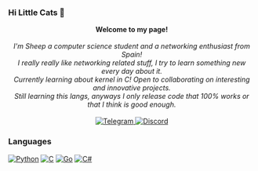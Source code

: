 ### Hi Little Cats 👋
<p align="center">
    <b>Welcome to my page!</b><br><br>
    <i>
        I'm Sheep a computer science student and a networking enthusiast from Spain!<br>
        I really really like networking related stuff, I try to learn something new every day about it.<br>
        Currently learning about kernel in C!        
        Open to collaborating on interesting and innovative projects.<br>
        Still learning this langs, anyways I only release code that 100% works or that I think is good enough.<br>
        </i><br>
        <a href="https://t.me/sheepthesillycat">
        <img src="https://img.shields.io/badge/Telegram-blue?style=flat-square&logo=Telegram" alt="Telegram">
        <a href="http://discordapp.com/users/660556644018683904">
        <img src="https://img.shields.io/badge/Discord-purple?style=flat-square&logo=Discord" alt="Discord">
    </a>
    </i><br>

### Languages
[![Python](https://img.shields.io/badge/python-black?style=for-the-badge&logo=python)](https://github.com/lilsheepyy)
[![C](https://img.shields.io/badge/c-black?style=for-the-badge&logo=c)](https://github.com/lilsheepyy)
[![Go](https://img.shields.io/badge/Golang-black?style=for-the-badge&logo=go)](https://github.com/lilsheepyy)
[![C#](https://img.shields.io/badge/csharp-black?style=for-the-badge&logo=csharp)](https://github.com/lilsheepyy)

